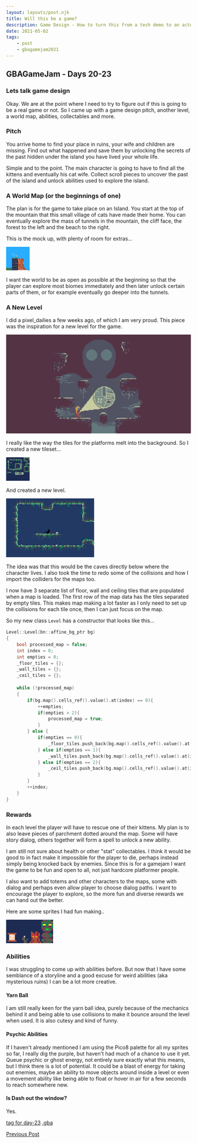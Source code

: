 ```yaml
---
layout: layouts/post.njk
title: Will this be a game?
description: Game Design - How to turn this from a tech demo to an actual game?
date: 2021-05-02
tags:
    - post
    - gbagamejam2021
---
```


>
## GBAGameJam - Days 20-23

### Lets talk game design

Okay. We are at the point where I need to try to figure out if this is going to be a real game or not. So I came up with a game design pitch, another level, a world map, abilities, collectables and more.

### Pitch

You arrive home to find your place in ruins, your wife and children are missing. Find out what happened and save them by unlocking the secrets of the past hidden under the island you have lived your whole life.

Simple and to the point. The main character is going to have to find all the kittens and eventually his cat wife. Collect scroll pieces to uncover the past of the island and unlock abilities used to explore the island.

### A World Map (or the beginnings of one)

The plan is for the game to take place on an Island. You start at the top of the mountain that this small village of cats have made their home. You can eventually explore the mass of tunnels in the mountain, the cliff face, the forest to the left and the beach to the right.

This is the mock up, with plenty of room for extras...

![](/img/worldmap.png)

I want the world to be as open as possible at the beginning so that the player can explore most biomes immediately and then later unlock certain parts of them, or for example eventually go deeper into the tunnels.

### A New Level

I did a pixel_dailies a few weeks ago, of which I am very proud. This piece was the inspiration for a new level for the game.

![](/img/superboss.png)

I really like the way the tiles for the platforms melt into the background. So I created a new tileset...

![](/img/tilemap_dungeon.bmp)

And created a new level.

![](/img/dungeon.gif)

The idea was that this would be the caves directly below where the character lives. I also took the time to redo some of the collisions and how I import the colliders for the maps too.

I now have 3 separate list of floor, wall and ceiling tiles that are populated when a map is loaded. The first row of the map data has the tiles separated by empty tiles. This makes map making a lot faster as I only need to set up the collisions for each tile once, then I can just focus on the map.

So my new class `Level` has a constructor that looks like this...

``` cpp
Level::Level(bn::affine_bg_ptr bg)
{
    bool processed_map = false;
    int index = 0;
    int empties = 0;
    _floor_tiles = {};
    _wall_tiles = {};
    _ceil_tiles = {};
    
    while (!processed_map)
    {
        if(bg.map().cells_ref().value().at(index) == 0){
            ++empties;
            if(empties > 2){
                processed_map = true;
            }
        } else {
            if(empties == 0){
                _floor_tiles.push_back(bg.map().cells_ref().value().at(index));
            } else if(empties == 1){
                _wall_tiles.push_back(bg.map().cells_ref().value().at(index));
            } else if(empties == 2){
                _ceil_tiles.push_back(bg.map().cells_ref().value().at(index));
            }
        }
        ++index;
    }
}
```

### Rewards

In each level the player will have to rescue one of their kittens. My plan is to also leave pieces of parchment dotted around the map. Some will have story dialog, others together will form a spell to unlock a new ability.

I am still not sure about health or other "stat" collectables. I think it would be good to in fact make it impossible for the player to die, perhaps instead simply being knocked back by enemies. Since this is for a gamejam I want the game to be fun and open to all, not just hardcore platformer people.

I also want to add totems and other characters to the maps, some with dialog and perhaps even allow player to choose dialog paths. I want to encourage the player to explore, so the more fun and diverse rewards we can hand out the better.

Here are some sprites I had fun making..

![](/img/other_things.gif)

### Abilities

I was struggling to come up with abilities before. But now that I have some semblance of a storyline and a good excuse for weird abilities (aka mysterious ruins) I can be a lot more creative.

#### Yarn Ball

I am still really keen for the yarn ball idea, purely because of the mechanics behind it and being able to use collisions to make it bounce around the level when used. It is also cutesy and kind of funny.

#### Psychic Abilities

If I haven't already mentioned I am using the Pico8 palette for all my sprites so far, I really dig the purple, but haven't had much of a chance to use it yet. Queue psychic or ghost energy, not entirely sure exactly what this means, but I think there is a lot of potential. It could be a blast of energy for taking out enemies, maybe an ability to move objects around inside a level or even a movement ability like being able to float or hover in air for a few seconds to reach somewhere new.

#### Is Dash out the window?

Yes.

[tag for day-23](https://github.com/foopod/gbaGamejam2021/releases/tag/day-23) [.gba](https://github.com/foopod/gbaGamejam2021/releases/download/day-23/feline-day23.gba)


[Previous Post](/post/day-20)